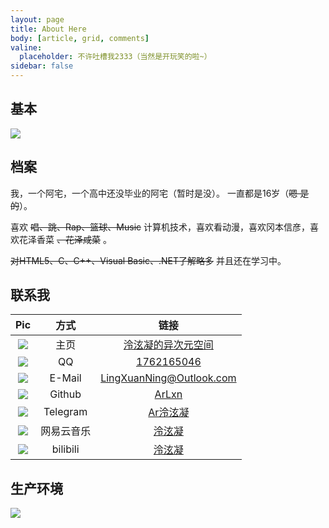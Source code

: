 ```yaml
---
layout: page
title: About Here
body: [article, grid, comments]
valine:
  placeholder: 不许吐槽我2333（当然是开玩笑的啦~）
sidebar: false
---
```


## 基本

![](https://cdn.jsdelivr.net/gh/ArLxn/NingCloud@cdn-site-r7/About.png)

## 档案

我，一个阿宅，一个高中还没毕业的阿宅（暂时是没）。
一直都是16岁（~~嗯 是的~~）。

喜欢 ~~唱、跳、Rap、篮球、Music~~ 计算机技术，喜欢看动漫，喜欢冈本信彦，喜欢花泽香菜 ~~、花泽咸菜~~ 。

~~对HTML5、C、C++、Visual Basic、.NET了解略多~~ 并且还在学习中。

## 联系我

Pic                                                                                 | 方式       | 链接
:---------------------------------------------------------------------------------: | :--------: | :------------------------------------------------------------------------:
![](https://cdn.jsdelivr.net/gh/ArLxn/NingCloud@cdn-site-r9/aboutLink/net.png)      | 主页       | [泠泫凝的异次元空间](https://arlxn.github.io)
![](https://cdn.jsdelivr.net/gh/ArLxn/NingCloud@cdn-site-r9/aboutLink/qq.png)       | QQ         | [1762165046](http://wpa.qq.com/msgrd?v=3&uin=1762165046&site=qq&menu=yes)
![](https://cdn.jsdelivr.net/gh/ArLxn/NingCloud@cdn-site-r9/aboutLink/mail.png)     | E-Mail     | LingXuanNing@Outlook.com
![](https://cdn.jsdelivr.net/gh/ArLxn/NingCloud@cdn-site-r9/aboutLink/git.png)      | Github     | [ArLxn](https://github.com/arlxn)
![](https://cdn.jsdelivr.net/gh/ArLxn/NingCloud@cdn-site-r9/aboutLink/tg.png)       | Telegram   | [Ar泠泫凝](https://t.me/arlxn)
![](https://cdn.jsdelivr.net/gh/ArLxn/NingCloud@cdn-site-r9/aboutLink/netease.png)  | 网易云音乐 | [泠泫凝](https://music.163.com/#/user/home?id=549062675)
![](https://cdn.jsdelivr.net/gh/ArLxn/NingCloud@cdn-site-r9/aboutLink/bilibili.png) | bilibili   | [泠泫凝](https://space.bilibili.com/97206430)

## 生产环境

<fancybox>![](https://cdn.jsdelivr.net/gh/ArLxn/NingCloud@cdn-site-r10/ProduceEnv.png)</fancybox>